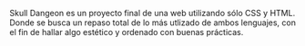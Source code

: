 Skull Dangeon es un proyecto final de una web utilizando sólo CSS y HTML. Donde se busca un repaso total de lo más utlizado de ambos lenguajes,
con el fin de hallar algo estético y ordenado con buenas prácticas.
